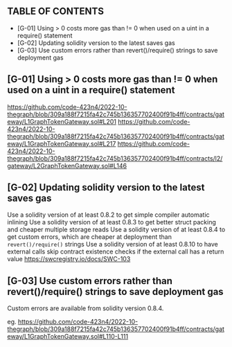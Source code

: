 ## TABLE OF CONTENTS

- [G-01] Using > 0 costs more gas than != 0 when used on a uint in a require() statement
- [G-02] Updating solidity version to the latest saves gas
- [G-03] Use custom errors rather than revert()/require() strings to save deployment gas

## [G-01] Using > 0 costs more gas than != 0 when used on a uint in a require() statement

https://github.com/code-423n4/2022-10-thegraph/blob/309a188f7215fa42c745b136357702400f91b4ff/contracts/gateway/L1GraphTokenGateway.sol#L201
https://github.com/code-423n4/2022-10-thegraph/blob/309a188f7215fa42c745b136357702400f91b4ff/contracts/gateway/L1GraphTokenGateway.sol#L217
https://github.com/code-423n4/2022-10-thegraph/blob/309a188f7215fa42c745b136357702400f91b4ff/contracts/l2/gateway/L2GraphTokenGateway.sol#L146

## [G-02] Updating solidity version to the latest saves gas

Use a solidity version of at least 0.8.2 to get simple compiler automatic inlining Use a solidity version of at least 0.8.3 to get better struct packing and cheaper multiple storage reads Use a solidity version of at least 0.8.4 to get custom errors, which are cheaper at deployment than `revert()/require()` strings Use a solidity version of at least 0.8.10 to have external calls skip contract existence checks if the external call has a return value
https://swcregistry.io/docs/SWC-103

## [G-03] Use custom errors rather than revert()/require() strings to save deployment gas

Custom errors are available from solidity version 0.8.4.

eg. 
https://github.com/code-423n4/2022-10-thegraph/blob/309a188f7215fa42c745b136357702400f91b4ff/contracts/gateway/L1GraphTokenGateway.sol#L110-L111